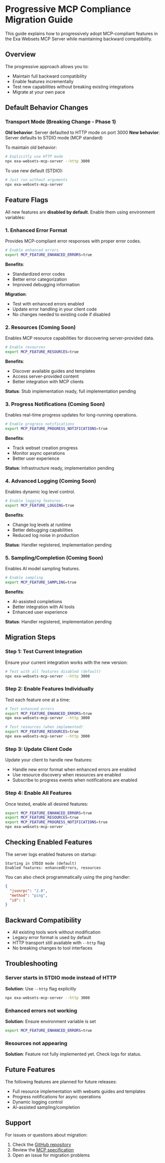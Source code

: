 # Progressive MCP Compliance Migration Guide

This guide explains how to progressively adopt MCP-compliant features in the Exa Websets MCP Server while maintaining backward compatibility.

## Overview

The progressive approach allows you to:
- Maintain full backward compatibility
- Enable features incrementally
- Test new capabilities without breaking existing integrations
- Migrate at your own pace

## Default Behavior Changes

### Transport Mode (Breaking Change - Phase 1)
**Old behavior**: Server defaulted to HTTP mode on port 3000
**New behavior**: Server defaults to STDIO mode (MCP standard)

To maintain old behavior:
```bash
# Explicitly use HTTP mode
npx exa-websets-mcp-server --http 3000
```

To use new default (STDIO):
```bash
# Just run without arguments
npx exa-websets-mcp-server
```

## Feature Flags

All new features are **disabled by default**. Enable them using environment variables:

### 1. Enhanced Error Format
Provides MCP-compliant error responses with proper error codes.

```bash
# Enable enhanced errors
export MCP_FEATURE_ENHANCED_ERRORS=true
```

**Benefits**:
- Standardized error codes
- Better error categorization
- Improved debugging information

**Migration**:
- Test with enhanced errors enabled
- Update error handling in your client code
- No changes needed to existing code if disabled

### 2. Resources (Coming Soon)
Enables MCP resource capabilities for discovering server-provided data.

```bash
# Enable resources
export MCP_FEATURE_RESOURCES=true
```

**Benefits**:
- Discover available guides and templates
- Access server-provided content
- Better integration with MCP clients

**Status**: Stub implementation ready, full implementation pending

### 3. Progress Notifications (Coming Soon)
Enables real-time progress updates for long-running operations.

```bash
# Enable progress notifications
export MCP_FEATURE_PROGRESS_NOTIFICATIONS=true
```

**Benefits**:
- Track webset creation progress
- Monitor async operations
- Better user experience

**Status**: Infrastructure ready, implementation pending

### 4. Advanced Logging (Coming Soon)
Enables dynamic log level control.

```bash
# Enable logging features
export MCP_FEATURE_LOGGING=true
```

**Benefits**:
- Change log levels at runtime
- Better debugging capabilities
- Reduced log noise in production

**Status**: Handler registered, implementation pending

### 5. Sampling/Completion (Coming Soon)
Enables AI model sampling features.

```bash
# Enable sampling
export MCP_FEATURE_SAMPLING=true
```

**Benefits**:
- AI-assisted completions
- Better integration with AI tools
- Enhanced user experience

**Status**: Handler registered, implementation pending

## Migration Steps

### Step 1: Test Current Integration
Ensure your current integration works with the new version:
```bash
# Test with all features disabled (default)
npx exa-websets-mcp-server --http 3000
```

### Step 2: Enable Features Individually
Test each feature one at a time:
```bash
# Test enhanced errors
export MCP_FEATURE_ENHANCED_ERRORS=true
npx exa-websets-mcp-server --http 3000

# Test resources (when implemented)
export MCP_FEATURE_RESOURCES=true
npx exa-websets-mcp-server --http 3000
```

### Step 3: Update Client Code
Update your client to handle new features:
- Handle new error format when enhanced errors are enabled
- Use resource discovery when resources are enabled
- Subscribe to progress events when notifications are enabled

### Step 4: Enable All Features
Once tested, enable all desired features:
```bash
export MCP_FEATURE_ENHANCED_ERRORS=true
export MCP_FEATURE_RESOURCES=true
export MCP_FEATURE_PROGRESS_NOTIFICATIONS=true
npx exa-websets-mcp-server
```

## Checking Enabled Features

The server logs enabled features on startup:
```
Starting in STDIO mode (default)
Enabled features: enhancedErrors, resources
```

You can also check programmatically using the ping handler:
```json
{
  "jsonrpc": "2.0",
  "method": "ping",
  "id": 1
}
```

## Backward Compatibility

- All existing tools work without modification
- Legacy error format is used by default
- HTTP transport still available with `--http` flag
- No breaking changes to tool interfaces

## Troubleshooting

### Server starts in STDIO mode instead of HTTP
**Solution**: Use `--http` flag explicitly
```bash
npx exa-websets-mcp-server --http 3000
```

### Enhanced errors not working
**Solution**: Ensure environment variable is set
```bash
export MCP_FEATURE_ENHANCED_ERRORS=true
```

### Resources not appearing
**Solution**: Feature not fully implemented yet. Check logs for status.

## Future Features

The following features are planned for future releases:
- Full resource implementation with websets guides and templates
- Progress notifications for async operations
- Dynamic logging control
- AI-assisted sampling/completion

## Support

For issues or questions about migration:
1. Check the [GitHub repository](https://github.com/your-repo)
2. Review the [MCP specification](https://modelcontextprotocol.org)
3. Open an issue for migration problems